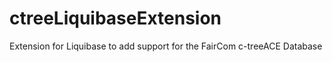 # ctreeLiquibaseExtension
Extension for Liquibase to add support for the FairCom c-treeACE Database
